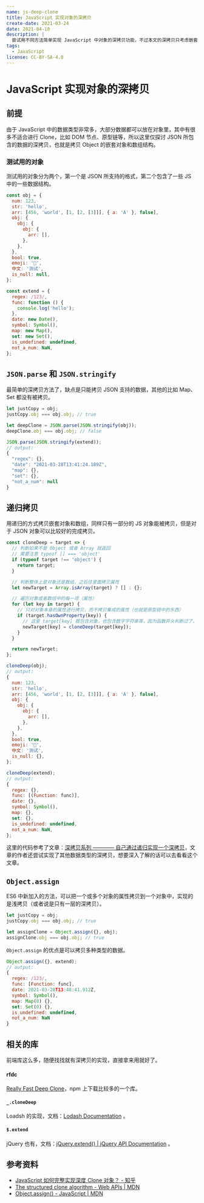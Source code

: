 ```yaml
---
name: js-deep-clone
title: JavaScript 实现对象的深拷贝
create-date: 2021-03-24
date: 2021-04-10
description: |
  尝试用不同方法简单实现 JavaScript 中对象的深拷贝功能，不过本文的深拷贝只考虑嵌套的对象和数组，不考虑函数、正则等复杂情况，如果真的要用这个功能，建议使用别人写好的、经过比较完善测试的库（文中有提到一些），减少错误的发生。
tags:
  - JavaScript
license: CC-BY-SA-4.0
---
```


# JavaScript 实现对象的深拷贝

## 前提

由于 JavaScript 中的数据类型非常多，大部分数据都可以放在对象里，其中有很多不适合进行 Clone，比如 DOM 节点、原型链等，所以这里仅探讨 JSON 所包含的数据的深拷贝，也就是拷贝 Object 的嵌套对象和数组结构。

### 测试用的对象

测试用的对象分为两个，第一个是 JSON 所支持的格式，第二个包含了一些 JS 中的一些数据结构。

```js
const obj = {
  num: 123,
  str: 'hello',
  arr: [456, 'world', [1, [2, [3]]], { a: 'A' }, false],
  obj: {
    obj: {
      obj: {
        arr: [],
      },
    },
  },
  bool: true,
  emoji: '🚀',
  中文: '测试',
  is_null: null,
};
```

```js
const extend = {
  regex: /123/,
  func: function () {
    console.log('hello');
  },
  date: new Date(),
  symbol: Symbol(),
  map: new Map(),
  set: new Set(),
  is_undefined: undefined,
  not_a_num: NaN,
};
```

## `JSON.parse` 和 `JSON.stringify`

最简单的深拷贝方法了，缺点是只能拷贝 JSON 支持的数据，其他的比如 Map、Set 都没有被拷贝。

```js
let justCopy = obj;
justCopy.obj === obj.obj; // true

let deepClone = JSON.parse(JSON.stringify(obj));
deepClone.obj === obj.obj; // false

JSON.parse(JSON.stringify(extend));
// output:
{
  "regex": {},
  "date": "2021-03-28T13:41:24.189Z",
  "map": {},
  "set": {},
  "not_a_num": null
}

```

## 递归拷贝

用递归的方式拷贝嵌套对象和数组，同样只有一部分的 JS 对象能被拷贝，但是对于 JSON 对象可以比较好的完成拷贝。

```js
const cloneDeep = target => {
  // 判断如果不是 Object 或者 Array 就返回
  // 需要注意 typeof [] === 'object'
  if (typeof target !== 'object') {
    return target;
  }

  // 判断整体上是对象还是数组，之后往里面拷贝属性
  let newTarget = Array.isArray(target) ? [] : {};

  // 遍历对象或者数组中的每一项（属性）
  for (let key in target) {
    // 只对对象本身的属性进行拷贝，而不拷贝集成的属性（也就是原型链中的东西）
    if (target.hasOwnProperty(key)) {
      // 这里 target[key] 既包含对象，也包含数字字符串等，因为函数开头判断过了，不是对象和数组的直接返回
      newTarget[key] = cloneDeep(target[key]);
    }
  }

  return newTarget;
};
```

```js
cloneDeep(obj);
// output:
{
  num: 123,
  str: 'hello',
  arr: [456, 'world', [1, [2, [3]]], { a: 'A' }, false],
  obj: {
    obj: {
      obj: {
        arr: [],
      },
    },
  },
  bool: true,
  emoji: '🚀',
  中文: '测试',
  is_null: {},
};

cloneDeep(extend);
// output:
{
  regex: {},
  func: [(Function: func)],
  date: {},
  symbol: Symbol(),
  map: {},
  set: {},
  is_undefined: undefined,
  not_a_num: NaN,
};
```

这里的代码参考了文章：[深拷贝系列 ———— 自己通过递归实现一个深拷贝](https://juejin.cn/post/6844904004170809351#heading-15)，文章的作者还尝试实现了其他数据类型的深拷贝，想要深入了解的话可以去看看这个文章。

## `Object.assign`

ES6 中新加入的方法，可以把一个或多个对象的属性拷贝到一个对象中，实现的是浅拷贝（或者说是只有一层的深拷贝）。

```js
let justCopy = obj;
justCopy.obj === obj.obj; // true

let assignClone = Object.assign({}, obj);
assignClone.obj === obj.obj; // true
```

`Object.assign` 的优点是可以拷贝多种类型的数据。

```js
Object.assign({}, extend);
// output:
{
  regex: /123/,
  func: [Function: func],
  date: 2021-03-28T13:48:41.912Z,
  symbol: Symbol(),
  map: Map(0) {},
  set: Set(0) {},
  is_undefined: undefined,
  not_a_num: NaN
}
```

## 相关的库

前端库这么多，随便找找就有深拷贝的实现，直接拿来用就好了。

#### rfdc

[Really Fast Deep Clone](https://www.npmjs.com/package/rfdc)，npm 上下载比较多的一个库。

#### `_.cloneDeep`

Loadsh 的实现，文档：[Lodash Documentation](https://lodash.com/docs/4.17.15#cloneDeep) 。

#### `$.extend`

jQuery 也有，文档：[jQuery.extend() | jQuery API Documentation](https://api.jquery.com/jQuery.extend/) 。

## 参考资料

- [JavaScript 如何完整实现深度 Clone 对象？ - 知乎](https://www.zhihu.com/question/47746441)
- [The structured clone algorithm - Web APIs | MDN](https://developer.mozilla.org/en-US/docs/Web/API/Web_Workers_API/Structured_clone_algorithm)
- [Object.assign() - JavaScript | MDN](https://developer.mozilla.org/zh-CN/docs/Web/JavaScript/Reference/Global_Objects/Object/assign)
